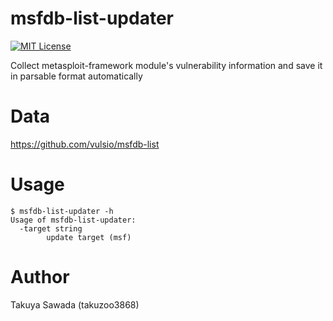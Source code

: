 # msfdb-list-updater  

[![MIT License](http://img.shields.io/badge/license-MIT-blue.svg?style=flat)](https://github.com/vulsio/msfdb-list-updater/blob/master/LICENSE)

Collect metasploit-framework module's vulnerability information and save it in parsable format automatically

# Data  
https://github.com/vulsio/msfdb-list

# Usage
```
$ msfdb-list-updater -h
Usage of msfdb-list-updater:
  -target string
        update target (msf)
```

# Author  
Takuya Sawada (takuzoo3868)
